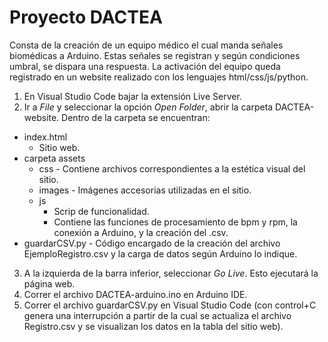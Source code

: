 # Proyecto DACTEA

Consta de la creación de un equipo médico el cual manda señales biomédicas a Arduino. Estas señales se registran y según condiciones umbral, se dispara una respuesta. La activación del equipo queda registrado en un website realizado con los lenguajes html/css/js/python. 

1. En Visual Studio Code bajar la extensión Live Server.
2. Ir a _File_ y seleccionar la opción _Open Folder_, abrir la carpeta DACTEA-website. Dentro de la carpeta se encuentran:
  - index.html
      - Sitio web.
  - carpeta assets
      - css - Contiene archivos correspondientes a la estética visual del sitio. 
      - images - Imágenes accesorias utilizadas en el sitio.
      - js
          - Scrip de funcionalidad.
          - Contiene las funciones de procesamiento de bpm y rpm, la conexión a Arduino, y la creación del .csv.
  - guardarCSV.py - Código encargado de la creación del archivo EjemploRegistro.csv y la carga de datos según Arduino lo indique. 
3. A la izquierda de la barra inferior, seleccionar _Go Live_. Esto ejecutará la página web.
4. Correr el archivo DACTEA-arduino.ino en Arduino IDE.
5. Correr el archivo guardarCSV.py en Visual Studio Code (con control+C genera una interrupción a partir de la cual se actualiza el archivo Registro.csv y se visualizan los datos en la tabla del sitio web).
